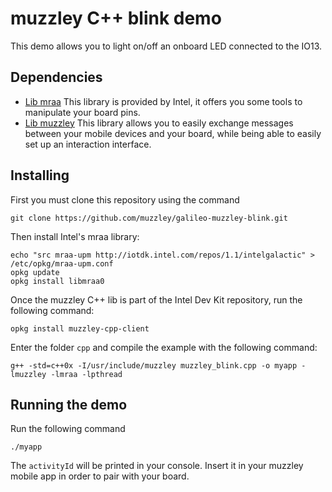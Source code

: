 # muzzley C++ blink demo

This demo allows you to light on/off an onboard LED connected to the IO13.

## Dependencies

* [Lib mraa](https://github.com/intel-iot-devkit/mraa)
  This library is provided by Intel, it offers you some tools to manipulate your board pins.
* [Lib muzzley](https://github.com/muzzley/muzzley-client-cpp)
  This library allows you to easily exchange messages between your mobile devices and your board, while being able to easily set up an interaction interface.

## Installing

First you must clone this repository using the command

    git clone https://github.com/muzzley/galileo-muzzley-blink.git

Then install Intel's mraa library:

    echo "src mraa-upm http://iotdk.intel.com/repos/1.1/intelgalactic" > /etc/opkg/mraa-upm.conf
    opkg update
    opkg install libmraa0

Once the muzzley C++ lib is part of the Intel Dev Kit repository, run the following command:

    opkg install muzzley-cpp-client

Enter the folder `cpp` and compile the example with the following command:

    g++ -std=c++0x -I/usr/include/muzzley muzzley_blink.cpp -o myapp -lmuzzley -lmraa -lpthread

## Running the demo

Run the following command

    ./myapp

The `activityId` will be printed in your console. Insert it in your muzzley mobile app in order to pair with your board.
